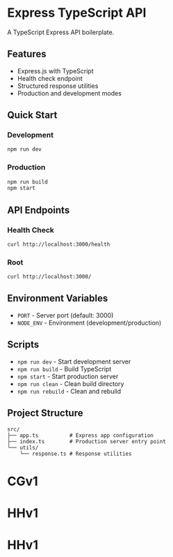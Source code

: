 # Express TypeScript API

A TypeScript Express API boilerplate.

## Features

- Express.js with TypeScript
- Health check endpoint
- Structured response utilities
- Production and development modes

## Quick Start

### Development

```bash
npm run dev
```

### Production

```bash
npm run build
npm start
```

## API Endpoints

### Health Check

```bash
curl http://localhost:3000/health
```

### Root

```bash
curl http://localhost:3000/
```

## Environment Variables

- `PORT` - Server port (default: 3000)
- `NODE_ENV` - Environment (development/production)

## Scripts

- `npm run dev` - Start development server
- `npm run build` - Build TypeScript
- `npm start` - Start production server
- `npm run clean` - Clean build directory
- `npm run rebuild` - Clean and rebuild

## Project Structure

```
src/
├── app.ts          # Express app configuration
├── index.ts        # Production server entry point
└── utils/
    └── response.ts # Response utilities
```

# CGv1
# HHv1
# HHv1

